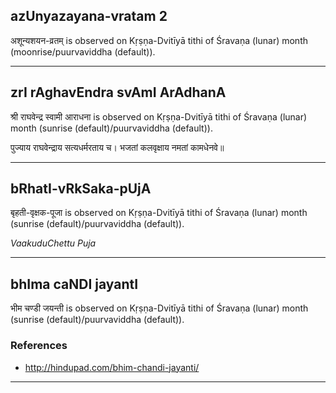 ## azUnyazayana-vratam 2
अशून्यशयन-व्रतम् is observed on Kṛṣṇa-Dvitīyā tithi of Śravaṇa (lunar) month (moonrise/puurvaviddha (default)).



---
## zrI rAghavEndra svAmI ArAdhanA
श्री राघवेन्द्र स्वामी आराधना is observed on Kṛṣṇa-Dvitīyā tithi of Śravaṇa (lunar) month (sunrise (default)/puurvaviddha (default)).



पुज्याय राघवेन्द्राय सत्यधर्मरताय च।
भजतां कलवृक्षाय नमतां कामधेनवे॥

---
## bRhatI-vRkSaka-pUjA
बृहती-वृक्षक-पूजा is observed on Kṛṣṇa-Dvitīyā tithi of Śravaṇa (lunar) month (sunrise (default)/puurvaviddha (default)).

_VaakuduChettu Puja_

---
## bhIma caNDI jayantI
भीम चण्डी जयन्ती is observed on Kṛṣṇa-Dvitīyā tithi of Śravaṇa (lunar) month (sunrise (default)/puurvaviddha (default)).


### References
* http://hindupad.com/bhim-chandi-jayanti/


---

